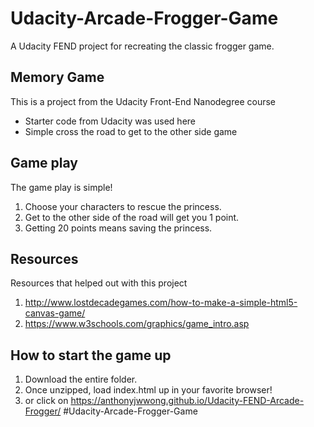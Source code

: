 # Udacity-Arcade-Frogger-Game
A Udacity FEND project for recreating the classic frogger game.

## Memory Game
This is a project from the Udacity Front-End Nanodegree course  
* Starter code from Udacity was used here
* Simple cross the road to get to the other side game

## Game play
The game play is simple!
1. Choose your characters to rescue the princess.
2. Get to the other side of the road will get you 1 point.
3. Getting 20 points means saving the princess.

## Resources
Resources that helped out with this project
1. http://www.lostdecadegames.com/how-to-make-a-simple-html5-canvas-game/
2. https://www.w3schools.com/graphics/game_intro.asp

## How to start the game up
1. Download the entire folder.
2. Once unzipped, load index.html up in your favorite browser!
3. or click on  https://anthonyjwwong.github.io/Udacity-FEND-Arcade-Frogger/
#Udacity-Arcade-Frogger-Game
